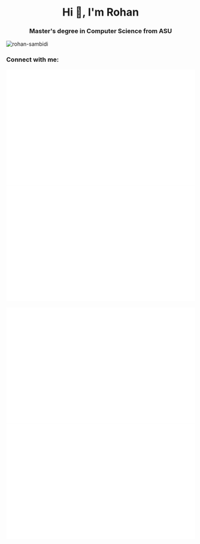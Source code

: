 <h1 align="center">Hi 👋, I'm Rohan</h1>
<h3 align="center">Master's degree in Computer Science from ASU</h3>

<p align="left"> <img src="https://komarev.com/ghpvc/?username=rohan-sambidi&label=Profile%20views&color=0e75b6&style=flat" alt="rohan-sambidi" /> </p>

<h3 align="left">Connect with me:</h3>
<p align="left">
</p>

<!--
**Rohan-Sambidi/Rohan-Sambidi** is a ✨ _special_ ✨ repository because its `README.md` (this file) appears on your GitHub profile.

Here are some ideas to get you started:

- 🔭 I’m currently working on ...
- 🌱 I’m currently learning ...
- 👯 I’m looking to collaborate on ...
- 🤔 I’m looking for help with ...
- 💬 Ask me about ...
- 📫 How to reach me: ...
- 😄 Pronouns: ...
- ⚡ Fun fact: ...
-->

![](https://raw.githubusercontent.com/Rohan-Sambidi/github-stats/master/generated/overview.svg#gh-dark-mode-only) ![](https://raw.githubusercontent.com/Rohan-Sambidi/github-stats/master/generated/languages.svg#gh-dark-mode-only)

![](https://raw.githubusercontent.com/Rohan-Sambidi/github-stats/master/generated/overview.svg#gh-light-mode-only) ![](https://raw.githubusercontent.com/Rohan-Sambidi/github-stats/master/generated/languages.svg#gh-light-mode-only)
